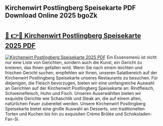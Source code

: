 ## Kirchenwirt Postlingberg Speisekarte PDF Download Online 2025 bgoZk

# <h2><a href="http://gcbo6ul.nevu.top/?p=Kirchenwirt+Postlingberg+Speisekarte">🔗 👉🔴 Kirchenwirt Postlingberg Speisekarte 2025 PDF</a></h2>

[![Kirchenwirt Postlingberg Speisekarte 2025 PDF](https://i.imgur.com/dBaPXMq.png)](http://gcbo6ul.nevu.top/?p=Kirchenwirt+Postlingberg+Speisekarte)
Ein Essensmenü ist nicht nur eine Liste von Gerichten, sondern auch die Kunst, ein Gericht zu kreieren, das Ihnen gefallen wird. Wenn Sie nach einem leichten und frischen Gericht suchen, empfehlen wir Ihnen, unseren Salatbereich auf der Kirchenwirt Postlingberg Speisekarte unseres Restaurants zu besuchen. Für diejenigen, die Fleisch bevorzugen, bieten wir eine umfangreiche Auswahl an Gerichten auf der Kirchenwirt Postlingberg Speisekarte an: Rindfleisch, Schweinefleisch, Huhn und Fisch. Unseren Auserwählten bieten wir exquisite Gerichte wie Schaschlik und Steak an, die auf einem alten, natürlichen Feuer zubereitet werden. Unsere Kirchenwirt Postlingberg Speisekarte bietet eine große Auswahl an Desserts, von traditionellen Torten und Kuchen bis hin zu exquisiten Crème Brûlée und Schokoladen-Fan-Si.
